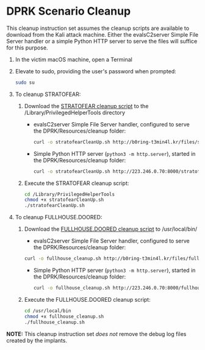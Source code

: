 # DPRK Scenario Cleanup

This cleanup instruction set assumes the cleanup scripts are available to
download from the Kali attack machine. Either the evalsC2server Simple File
Server handler or a simple Python HTTP server to serve the files will suffice
for this purpose.

1. In the victim macOS machine, open a Terminal
1. Elevate to sudo, providing the user's password when prompted:

    ```zsh
    sudo su
    ```

1. To cleanup STRATOFEAR:
    1. Download the [STRATOFEAR cleanup script](./stratofearCleanUp.sh) to
    the /Library/PrivilegedHelperTools directory
        - evalsC2server Simple File Server handler, configured to serve the DPRK/Resources/cleanup folder:

            ```zsh
            curl -o stratofearCleanUp.sh http://b0ring-t3min4l.kr/files/stratofearCleanUp.sh
            ```

        - Simple Python HTTP server (`python3 -m http.server`), started in the DPRK/Resources/cleanup folder:

            ```zsh
            curl -o stratofearCleanUp.sh http://223.246.0.70:8000/stratofearCleanUp.sh
            ```

    1. Execute the STRATOFEAR cleanup script:

        ```zsh
        cd /Library/PrivilegedHelperTools
        chmod +x stratofearCleanUp.sh
        ./stratofearCleanUp.sh
        ```

1. To cleanup FULLHOUSE.DOORED:
    1. Download the [FULLHOUSE.DOORED cleanup script](./fullhouse_cleanup.sh)
    to /usr/local/bin/
        - evalsC2server Simple File Server handler, configured to serve the DPRK/Resources/cleanup folder:

        ```zsh
        curl -o fullhouse_cleanup.sh http://b0ring-t3min4l.kr/files/fullhouse_cleanup.sh
        ```

        - Simple Python HTTP server (`python3 -m http.server`), started in the DPRK/Resources/cleanup folder:

            ```zsh
            curl -o fullhouse_cleanup.sh http://223.246.0.70:8000/fullhouse_cleanup.sh
            ```

    1. Execute the FULLHOUSE.DOORED cleanup script:

        ```zsh
        cd /usr/local/bin
        chmod +x fullhouse_cleanup.sh
        ./fullhouse_cleanup.sh
        ```

**NOTE:** This cleanup instruction set *does not* remove the debug log files created by the implants.
